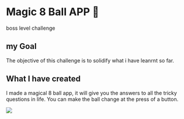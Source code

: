 

# Magic 8 Ball APP 🎱

boss level challenge 

## my Goal

The objective of this challenge is to solidify what i have leanrnt so far. 


## What I have created

I made a magical 8 ball app, it will give you the answers to all the tricky questions in life. You can make the ball change at the press of a button. 

<img src ="https://github.com/5hre9a/magic-ball-app/blob/master/ball.gif">

